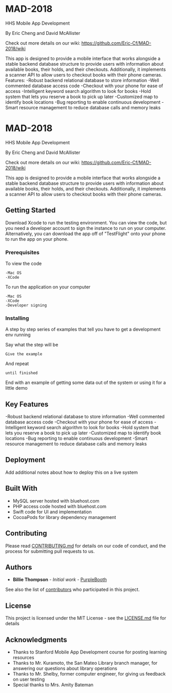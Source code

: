 # MAD-2018
HHS Mobile App Development

By Eric Cheng and David McAllister

Check out more details on our wiki: https://github.com/Eric-Cf/MAD-2018/wiki

This app is designed to provide a mobile interface that works alongside a stable backend database structure to provide users with information about available books, their holds, and their checkouts. Additionally, it implements a scanner API to allow users to checkout books with their phone cameras. 
Features:
-Robust backend relational database to store information
-Well commented database access code
-Checkout with your phone for ease of access
-Intelligent keyword search algorithm to look for books
-Hold system that lets you reserve a book to pick up later
-Customized map to identify book locations
-Bug reporting to enable continuous development
-Smart resource management to reduce database calls and memory leaks

# MAD-2018
HHS Mobile App Development

By Eric Cheng and David McAllister

Check out more details on our wiki: https://github.com/Eric-Cf/MAD-2018/wiki

This app is designed to provide a mobile interface that works alongside a stable backend database structure to provide users with information about available books, their holds, and their checkouts. Additionally, it implements a scanner API to allow users to checkout books with their phone cameras. 

## Getting Started

Download Xcode to run the testing environment. You can view the code, but you need a developer account to sign the instance to run on your computer. 
Alternatively, you can download the app off of "TestFlight" onto your phone to run the app on your phone.

### Prerequisites

To view the code
```
-Mac OS
-XCode
```
To run the application on your computer
```
-Mac OS
-XCode
-Developer signing 
```

### Installing

A step by step series of examples that tell you have to get a development env running

Say what the step will be

```
Give the example
```

And repeat

```
until finished
```

End with an example of getting some data out of the system or using it for a little demo

## Key Features

-Robust backend relational database to store information
-Well commented database access code
-Checkout with your phone for ease of access
-Intelligent keyword search algorithm to look for books
-Hold system that lets you reserve a book to pick up later
-Customized map to identify book locations
-Bug reporting to enable continuous development
-Smart resource management to reduce database calls and memory leaks

## Deployment

Add additional notes about how to deploy this on a live system

## Built With

* MySQL server hosted with bluehost.com
* PHP access code hosted with bluehost.com
* Swift code for UI and implementation
* CocoaPods for library dependency management

## Contributing

Please read [CONTRIBUTING.md](https://gist.github.com/PurpleBooth/b24679402957c63ec426) for details on our code of conduct, and the process for submitting pull requests to us.

## Authors

* **Billie Thompson** - *Initial work* - [PurpleBooth](https://github.com/PurpleBooth)

See also the list of [contributors](https://github.com/your/project/contributors) who participated in this project.

## License

This project is licensed under the MIT License - see the [LICENSE.md](LICENSE.md) file for details

## Acknowledgments

* Thanks to Stanford Mobile App Development course for posting learning resources
* Thanks to Mr. Kuramoto, the San Mateo Library branch manager, for answering our questions about library operations
* Thanks to Mr. Shelby, former computer engineer, for giving us feedback on user testing
* Special thanks to Mrs. Amity Bateman


